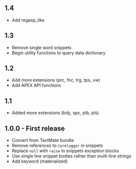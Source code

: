 ## 1.4

* Add regexp_like

## 1.3

* Remove single word snippets
* Begin utility functions to query data dictionary

## 1.2

* Add more extensions (prc, fnc, trg, tps, vw)
* Add APEX API functions

## 1.1

* Added more extensions (bdy, spc, plb, pls)

## 1.0.0 - First release

* Convert from TextMate bundle
* Remove references to `Corelogger` in snippets
* Replace `null` with `raise` in snippets exception blocks
* Use single line snippet bodies rather than multi-line strings
* Add keyword (materialized)
